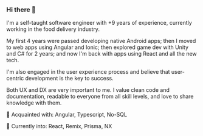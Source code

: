### Hi there 👋

I'm a self-taught software engineer with +9 years of experience, currently working in the food delivery industry.

My first 4 years were passed developing native Android apps; then I moved to web apps using Angular and Ionic; then explored game dev with Unity and C# for 2 years; and now I'm back with apps using React and all the new tech.

I'm also engaged in the user experience process and believe that user-centric development is the key to success.

Both UX and DX are very important to me. I value clean code and documentation, readable to everyone from all skill levels, and love to share knowledge with them.

💎 Acquainted with: Angular, Typescript, No-SQL

🌱 Currently into: React, Remix, Prisma, NX
